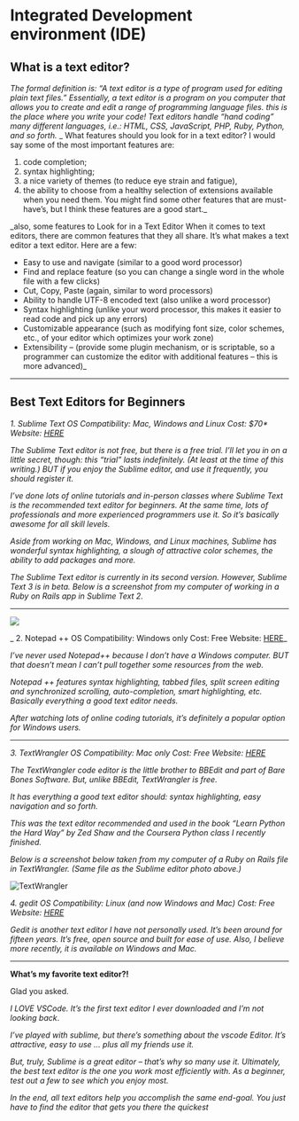 # Integrated Development environment (IDE)
## What is a text editor?
_The formal definition is: “A text editor is a type of program used for editing plain text files.”
Essentially, a text editor is a program on you computer that allows you to create and edit a range of programming language files. this is the place where you write your code!
Text editors handle “hand coding” many different languages, i.e.: HTML, CSS, JavaScript, PHP, Ruby, Python, and so forth._
_
What features should you look for in a text editor? I would say some
of the most important features are: 
1. code completion; 
2. syntax highlighting; 
3. a nice variety of themes (to reduce eye strain and fatigue), 
4. the ability to choose from a healthy selection of extensions available when you need them. You might find some other features that are must-have’s, but I think these features are a good
start._

_also, some features to Look for in a Text Editor
When it comes to text editors, there are common features that they all share. It’s what makes a text editor a text editor. Here are a few:

* Easy to use and navigate (similar to a good word processor)
* Find and replace feature (so you can change a single word in the whole file with a few clicks)
* Cut, Copy, Paste (again, similar to word processors)
* Ability to handle UTF-8 encoded text (also unlike a word processor)
* Syntax highlighting (unlike your word processor, this makes it easier to read code and pick up any errors)
* Customizable appearance (such as modifying font size, color schemes, etc., of your editor which optimizes your work zone)
* Extensibility – (provide some plugin mechanism, or is scriptable, so a programmer can customize the editor with additional features – this is more advanced)_
***
## Best Text Editors for Beginners
_1.  Sublime Text
OS Compatibility: Mac, Windows and Linux
Cost: $70*
Website: [HERE](www.sublimetext.com)_

_The Sublime Text editor is not free, but there is a free trial. I’ll let you in on a little secret, though: this “trial” lasts indefinitely. (At least at the time of this writing.) BUT if you enjoy the Sublime editor, and use it frequently, you should register it._

_I’ve done lots of online tutorials and in-person classes where Sublime Text is the recommended text editor for beginners. At the same time, lots of professionals and more experienced programmers use it. So it’s basically awesome for all skill levels._

_Aside from working on Mac, Windows, and Linux machines, Sublime has wonderful syntax highlighting, a slough of attractive color schemes, the ability to add packages and more._

_The Sublime Text editor is currently in its second version. However, Sublime Text 3 is in beta. Below is a screenshot from my computer of working in a Ruby on Rails app in Sublime Text 2._
***
![](https://learntocodewith.me/wp-content/uploads/2014/08/sublime-text-editor.jpg)

_ 2. Notepad ++
OS Compatibility: Windows only
Cost: Free
Website: [HERE](http://notepad-plus-plus.org/)_

_I’ve never used Notepad++ because I don’t have a Windows computer. BUT that doesn’t mean I can’t pull together some resources from the web._

_Notepad ++ features syntax highlighting, tabbed files, split screen editing and synchronized scrolling, auto-completion, smart highlighting, etc. Basically everything a good text editor needs._

_After watching lots of online coding tutorials, it’s definitely a popular option for Windows users._

***
_3. TextWrangler
OS Compatibility: Mac only
Cost: Free
Website: [HERE](http://www.barebones.com/products/textwrangler/)_

_The TextWrangler code editor is the little brother to BBEdit and part of Bare Bones Software. But, unlike BBEdit, TextWrangler is free._

_It has everything a good text editor should: syntax highlighting, easy navigation and so forth._

_This was the text editor recommended and used in the book “Learn Python the Hard Way” by Zed Shaw and the Coursera Python class I recently finished._

_Below is a screenshot below taken from my computer of a Ruby on Rails file in TextWrangler. (Same file as the Sublime editor photo above.)_


![TextWrangler](https://learntocodewith.me/wp-content/uploads/2014/08/text-wrangler-editor.jpg)

_4. gedit
OS Compatibility: Linux (and now Windows and Mac)
Cost: Free
Website: [HERE](https://wiki.gnome.org/Apps/Gedit)_

_Gedit is another text editor I have not personally used. It’s been around for fifteen years. It’s free, open source and built for ease of use. Also, I believe more recently, it is available on Windows and Mac._
***
**What’s my favorite text editor?!**

Glad you asked.

_I LOVE VSCode. It’s the first text editor I ever downloaded and I’m not looking back_.

_I’ve played with sublime, but there’s something about the vscode Editor. It’s attractive, easy to use … plus all my friends use it._

_But, truly, Sublime is a great editor – that’s why so many use it.
Ultimately, the best text editor is the one you work most efficiently with. As a beginner, test out a few to see which you enjoy most._

_In the end, all text editors help you accomplish the same end-goal. You just have to find the editor that gets you there the quickest_